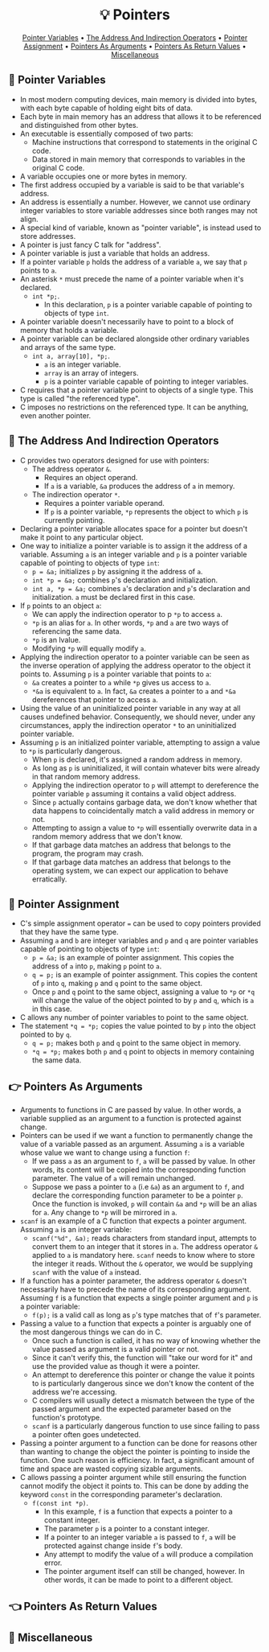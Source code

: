 <h1 align="center">💡<strong> Pointers</strong></h1>
<p align="center">
  <a href="#round_pushpin-pointer-variables">Pointer Variables</a> •
  <a href="#compass-the-address-and-indirection-operators">The Address And Indirection Operators</a> •
  <a href="#link-pointer-assignment">Pointer Assignment</a> •
  <a href="#point_right-pointers-as-arguments">Pointers As Arguments</a> •
  <a href="#point_left-pointers-as-return-values">Pointers As Return Values</a> •
  <a href="#game_die-miscellaneous"> Miscellaneous</a>
</p>

## :round_pushpin: Pointer Variables

* In most modern computing devices, main memory is divided into bytes, with each byte capable of holding eight bits of data.
* Each byte in main memory has an address that allows it to be referenced and distinguished from other bytes.
* An executable is essentially composed of two parts:
   * Machine instructions that correspond to statements in the original C code.
   * Data stored in main memory that corresponds to variables in the original C code.
* A variable occupies one or more bytes in memory.
* The first address occupied by a variable is said to be that variable's address.
* An address is essentially a number. However, we cannot use ordinary integer variables to store variable addresses since both ranges may not align.
* A special kind of variable, known as "pointer variable", is instead used to store addresses.
* A pointer is just fancy C talk for "address".
* A pointer variable is just a variable that holds an address.
* If a pointer variable ```p``` holds the address of a variable ```a```, we say that ```p``` points to ```a```.
* An asterisk ```*``` must precede the name of a pointer variable when it's declared.
   * ```int *p;```.
      * In this declaration, ```p``` is a pointer variable capable of pointing to objects of type ```int```.
* A pointer variable doesn't necessarily have to point to a block of memory that holds a variable.
* A pointer variable can be declared alongside other ordinary variables and arrays of the same type.
   * ```int a, array[10], *p;```.
      * ```a``` is an integer variable.
      * ```array``` is an array of integers.
      * ```p``` is a pointer variable capable of pointing to integer variables.
* C requires that a pointer variable point to objects of a single type. This type is called "the referenced type".
* C imposes no restrictions on the referenced type. It can be anything, even another pointer.

## :compass: The Address And Indirection Operators

* C provides two operators designed for use with pointers:
   * The address operator ```&```.
      * Requires an object operand.
      * If ```a``` is a variable, ```&a``` produces the address of ```a``` in memory.
   * The indirection operator ```*```.
      * Requires a pointer variable operand.
      * If ```p``` is a pointer variable, ```*p``` represents the object to which ```p``` is currently pointing.
* Declaring a pointer variable allocates space for a pointer but doesn't make it point to any particular object.
* One way to initialize a pointer variable is to assign it the address of a variable. Assuming ```a``` is an integer variable and ```p``` is a pointer variable capable of pointing to objects of type ```int```:
   * ```p = &a;``` initializes ```p``` by assigning it the address of ```a```.
   * ```int *p = &a;``` combines ```p```'s declaration and initialization.
   * ```int a, *p = &a;``` combines ```a```'s declaration and ```p```'s declaration and initialization. ```a``` must be declared first in this case.
* If ```p``` points to an object ```a```:
   * We can apply the indirection operator to p ```*p``` to access ```a```.
   * ```*p``` is an alias for ```a```. In other words, ```*p``` and ```a``` are two ways of referencing the same data.
   * ```*p``` is an lvalue.
   * Modifying ```*p``` will equally modify ```a```.
* Applying the indirection operator to a pointer variable can be seen as the inverse operation of applying the address operator to the object it points to. Assuming ```p``` is a pointer variable that points to ```a```:
   * ```&a``` creates a pointer to ```a``` while ```*p``` gives us access to ```a```.
   * ```*&a``` is equivalent to ```a```. In fact, ```&a``` creates a pointer to ```a``` and ```*&a``` dereferences that pointer to access ```a```.
* Using the value of an uninitialized pointer variable in any way at all causes undefined behavior. Consequently, we should never, under any circumstances, apply the indirection operator ```*``` to an uninitialized pointer variable.
* Assuming ```p``` is an initialized pointer variable, attempting to assign a value to ```*p``` is particularly dangerous.
   * When ```p``` is declared, it's assigned a random address in memory.
   * As long as ```p``` is uninitialized, it will contain whatever bits were already in that random memory address.
   * Applying the indirection operator to ```p``` will attempt to dereference the pointer variable ```p``` assuming it contains a valid object address.
   * Since ```p``` actually contains garbage data, we don't know whether that data happens to coincidentally match a valid address in memory or not.
   * Attempting to assign a value to ```*p``` will essentially overwrite data in a random memory address that we don't know.
   * If that garbage data matches an address that belongs to the program, the program may crash.
   * If that garbage data matches an address that belongs to the operating system, we can expect our application to behave erratically.

## :link: Pointer Assignment

* C's simple assignment operator ```=``` can be used to copy pointers provided that they have the same type.
* Assuming ```a``` and ```b``` are integer variables and ```p``` and ```q``` are pointer variables capable of pointing to objects of type ```int```:
   * ```p = &a;``` is an example of pointer assignment. This copies the address of ```a``` into ```p```, making ```p``` point to ```a```.
   * ```q = p;``` is an example of pointer assignment. This copies the content of ```p``` into ```q```, making ```p``` and ```q``` point to the same object.
   * Once ```p``` and ```q``` point to the same object, assigning a value to ```*p``` or ```*q``` will change the value of the object pointed to by ```p``` and ```q```, which is ```a``` in this case.
* C allows any number of pointer variables to point to the same object.
* The statement ```*q = *p;``` copies the value pointed to by ```p``` into the object pointed to by ```q```.
   * ```q = p;``` makes both ```p``` and ```q``` point to the same object in memory.
   * ```*q = *p;``` makes both ```p``` and ```q``` point to objects in memory containing the same data.

## :point_right: Pointers As Arguments

* Arguments to functions in C are passed by value. In other words, a variable supplied as an argument to a function is protected against change.
* Pointers can be used if we want a function to permanently change the value of a variable passed as an argument. Assuming ```a``` is a variable whose value we want to change using a function ```f```:
   * If we pass ```a``` as an argument to ```f```, ```a``` will be passed by value. In other words, its content will be copied into the corresponding function parameter. The value of ```a``` will remain unchanged.
   * Suppose we pass a pointer to ```a``` (i.e ```&a```) as an argument to ```f```, and declare the corresponding function parameter to be a pointer ```p```.
   Once the function is invoked, ```p``` will contain ```&a``` and ```*p``` will be an alias for ```a```. Any change to ```*p``` will be mirrored in ```a```.
* ```scanf``` is an example of a C function that expects a pointer argument. Assuming ```a``` is an integer variable:
   * ```scanf("%d", &a);``` reads characters from standard input, attempts to convert them to an integer that it stores in ```a```. The address operator ```&``` applied to ```a``` is mandatory here. ```scanf``` needs to know where to store the integer it reads. Without the ```&``` operator, we would be supplying ```scanf``` with the value of ```a``` instead.
* If a function has a pointer parameter, the address operator ```&``` doesn't necessarily have to precede the name of its corresponding argument. Assuming ```f``` is a function that expects a single pointer argument and ```p``` is a pointer variable:
   * ```f(p);``` is a valid call as long as ```p```'s type matches that of ```f```'s parameter.
* Passing a value to a function that expects a pointer is arguably one of the most dangerous things we can do in C.
   * Once such a function is called, it has no way of knowing whether the value passed as argument is a valid pointer or not.
   * Since it can't verify this, the function will "take our word for it" and use the provided value as though it were a pointer.
   * An attempt to dereference this pointer or change the value it points to is particularly dangerous since we don't know the content of the address we're accessing.
   * C compilers will usually detect a mismatch between the type of the passed argument and the expected parameter based on the function's prototype.
   * ```scanf``` is a particularly dangerous function to use since failing to pass a pointer often goes undetected.
* Passing a pointer argument to a function can be done for reasons other than wanting to change the object the pointer is pointing to inside the function. One such reason is efficiency. In fact, a significant amount of time and space are wasted copying sizable arguments.
* C allows passing a pointer argument while still ensuring the function cannot modify the object it points to. This can be done by adding the keyword ```const``` in the corresponding parameter's declaration.
   * ```f(const int *p)```.
      * In this example, ```f``` is a function that expects a pointer to a constant integer.
      * The parameter ```p``` is a pointer to a constant integer.
      * If a pointer to an integer variable ```a``` is passed to ```f```, ```a``` will be protected against change inside ```f```'s body.
      * Any attempt to modify the value of ```a``` will produce a compilation error.
      * The pointer argument itself can still be changed, however. In other words, it can be made to point to a different object.

## :point_left: Pointers As Return Values

## :game_die: Miscellaneous
